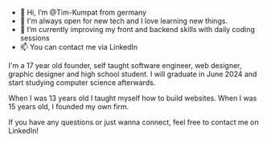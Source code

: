 - 👋 Hi, I’m @Tim-Kumpat from germany
- 👀 I'm always open for new tech and I love learning new things.
- 🌱 I’m currently improving my front and backend skills with daily coding sessions
- 📫 You can contact me via LinkedIn

I'm a 17 year old founder, self taught software engineer, web designer, graphic designer and high school student. I will graduate in June 2024 and start studying computer science afterwards.

When I was 13 years old I taught myself how to build websites. When I was 15 years old, I founded my own firm.

If you have any questions or just wanna connect, feel free to contact me on LinkedIn!

<!---
Tim-Kumpat/Tim-Kumpat is a ✨ special ✨ repository because its `README.md` (this file) appears on your GitHub profile.
You can click the Preview link to take a look at your changes.
--->
